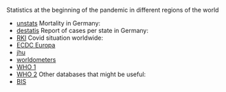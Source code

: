 Statistics at the beginning of the pandemic in different regions of the world
- [unstats](https://unstats.un.org/unsd/ccsa/documents/covid19-report-ccsa.pdf)
Mortality in Germany:
- [destatis](https://www.destatis.de/EN/Themes/Cross-Section/Corona/Society/kontextinformationen-gesellschaft-society.html)
Report of cases per state in Germany:
- [RKI](https://www.rki.de/DE/Content/InfAZ/N/Neuartiges_Coronavirus/Fallzahlen.html)
Covid situation worldwide:
- [ECDC Europa](https://www.ecdc.europa.eu/en/geographical-distribution-2019-ncov-cases)
- [jhu](https://coronavirus.jhu.edu/)
- [worldometers](https://www.worldometers.info/coronavirus/)
- [WHO 1](https://covid19.who.int/)
- [WHO 2](https://www.who.int/emergencies/diseases/novel-coronavirus-2019/situation-reports)
Other databases that might be useful:
- [BIS](https://www.bis.org/ifc/covid19.htm)

